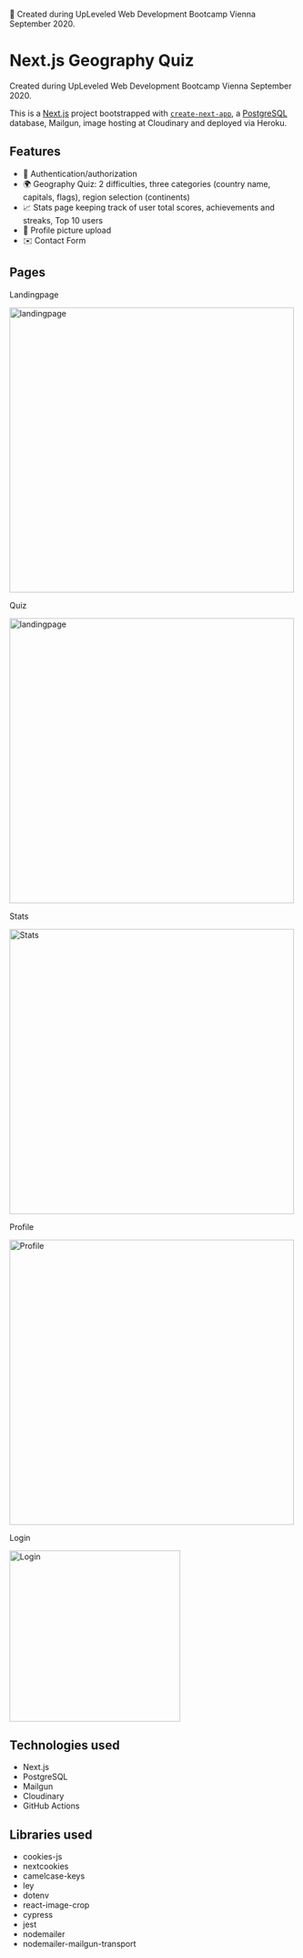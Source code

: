 🚀 Created during UpLeveled Web Development Bootcamp Vienna September 2020.
# Next.js Geography Quiz
Created during UpLeveled Web Development Bootcamp Vienna September 2020.

This is a [Next.js](https://nextjs.org/) project bootstrapped with [`create-next-app`](https://github.com/vercel/next.js/tree/canary/packages/create-next-app), a [PostgreSQL](https://www.postgresql.org) database, Mailgun, image hosting at Cloudinary and deployed via Heroku. 

## Features
- 🔐 Authentication/authorization
- 🌍 Geography Quiz: 2 difficulties, three categories (country name, capitals, flags), region selection (continents)
- 📈 Stats page keeping track of user total scores, achievements and streaks, Top 10 users
- 📸 Profile picture upload
- ✉️ Contact Form

## Pages

Landingpage

<img src="" width="500" alt='landingpage'>

Quiz

<img src="" width="500" alt='landingpage'>

Stats

<img src="" width="500" alt='Stats'>

Profile

<img src="" width="500" alt='Profile'>

Login

<img src="" width="300" alt='Login'>

## Technologies used

- Next.js
- PostgreSQL
- Mailgun
- Cloudinary
- GitHub Actions

## Libraries used
- cookies-js
- nextcookies
- camelcase-keys
- ley
- dotenv
- react-image-crop
- cypress
- jest
- nodemailer
- nodemailer-mailgun-transport



